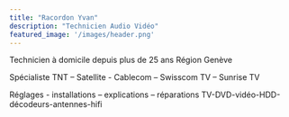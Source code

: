 ```yaml
---
title: "Racordon Yvan"
description: "Technicien Audio Vidéo"
featured_image: '/images/header.png'
---
```


Technicien à domicile depuis plus de 25 ans
Région Genève

Spécialiste
TNT – Satellite - Cablecom – Swisscom TV – Sunrise TV

Réglages - installations – explications – réparations
TV-DVD-vidéo-HDD-décodeurs-antennes-hifi

